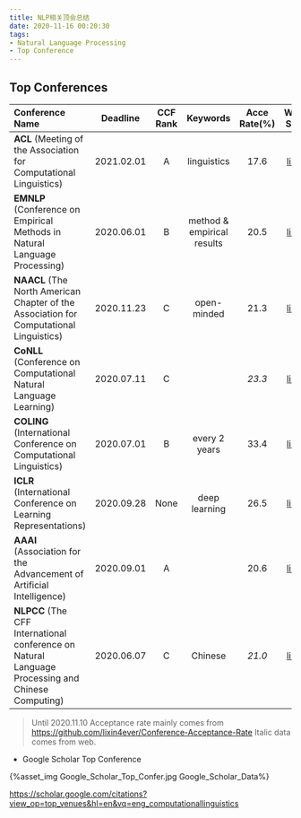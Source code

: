 ```yaml
---
title: NLP相关顶会总结
date: 2020-11-16 00:20:30
tags: 
- Natural Language Processing
- Top Conference
---
```


## Top Conferences
| Conference Name | Deadline | CCF Rank | Keywords | Acce Rate(%)| Web Site |
|:--|:--:|:--:|:--:|:--:|:--:|
|**ACL** (Meeting of the Association for Computational Linguistics)| 2021.02.01 |A|linguistics|17.6|[link](https://www.aclweb.org/portal) |
|**EMNLP** (Conference on Empirical Methods in Natural Language Processing)| 2020.06.01 |B|method & empirical results|20.5|[link](https://2020.emnlp.org/)|
|**NAACL** (The North American Chapter of the Association for Computational Linguistics)| 2020.11.23 |C|open-minded|21.3|[link](http://naacl.org/)|
|**CoNLL** (Conference on Computational Natural Language Learning)|2020.07.11|C||*23.3*|[link](https://www.conll.org/2020)|
|**COLING** (International Conference on Computational Linguistics)|2020.07.01|B|every 2 years|33.4|[link](http://coling2020.org/)|
|**ICLR** (International Conference on Learning Representations)|2020.09.28|None|deep learning|26.5|[link](https://iclr.net/)|
|**AAAI** (Association for the Advancement of Artificial Intelligence)|2020.09.01|A||20.6|[link](https://www.aaai.org/)|
|**NLPCC** (The CFF International conference on Natural Language Processing and Chinese Computing)|2020.06.07|C|Chinese|*21.0*|[link](http://tcci.ccf.org.cn/conference/2020/)| 
> Until 2020.11.10
Acceptance rate mainly comes from https://github.com/lixin4ever/Conference-Acceptance-Rate
Italic data comes from web.

- Google Scholar Top Conference 
<!-- ![Google Scholar H5 Data](Google_Scholar_Top_Confer.jpg) -->

{%asset_img Google_Scholar_Top_Confer.jpg Google_Scholar_Data%}


https://scholar.google.com/citations?view_op=top_venues&hl=en&vq=eng_computationallinguistics

